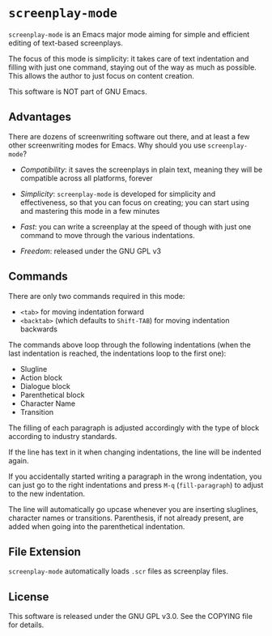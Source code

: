 `screenplay-mode` 
===============

`screenplay-mode` is an Emacs major mode aiming for simple and
efficient editing of text-based screenplays.

The focus of this mode is simplicity: it takes care of text
indentation and filling with just one command, staying out of the way
as much as possible. This allows the author to just focus on content
creation.

This software is NOT part of GNU Emacs. 

## Advantages

There are dozens of screenwriting software out there, and at least a
few other screenwriting modes for Emacs. Why should you use
`screenplay-mode`?

- *Compatibility*: it saves the screenplays in plain text, meaning they
will be compatible across all platforms, forever

- *Simplicity*: `screenplay-mode` is developed for simplicity and
effectiveness, so that you can focus on creating; you can start using
and mastering this mode in a few minutes

- *Fast*: you can write a screenplay at the speed of though with just
one command to move through the various indentations. 

- *Freedom*: released under the GNU GPL v3

## Commands

There are only two commands required in this mode:

* `<tab>` for moving indentation forward
* `<backtab>` (which defaults to `Shift-TAB`) for moving indentation
backwards

The commands above loop through the following indentations (when the
last indentation is reached, the indentations loop to the first one):

* Slugline
* Action block
* Dialogue block
* Parenthetical block
* Character Name
* Transition

The filling of each paragraph is adjusted accordingly with the type of
block according to industry standards.

If the line has text in it when changing indentations, the line will
be indented again.

If you accidentally started writing a paragraph in the wrong
indentation, you can just go to the right indentations and press `M-q`
(`fill-paragraph`) to adjust to the new indentation.

The line will automatically go upcase whenever you are inserting
sluglines, character names or transitions. Parenthesis, if not already
present, are added when going into the parenthetical indentation. 

## File Extension

`screenplay-mode` automatically loads `.scr` files as screenplay files.

## License

This software is released under the GNU GPL v3.0. See the COPYING file
for details. 
